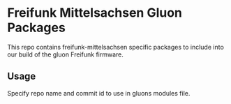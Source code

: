 Freifunk Mittelsachsen Gluon Packages
=============================
This repo contains freifunk-mittelsachsen specific packages to include into our build
of the gluon Freifunk firmware.

Usage
-----
Specify repo name and commit id to use in gluons modules file.
